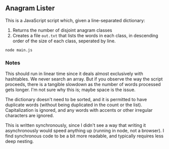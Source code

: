 ## Anagram Lister

This is a JavaScript script which, given a line-separated dictionary:

1. Returns the number of disjoint anagram classes
2. Creates a file `out.txt` that lists the words in each class, in descending
order of the size of each class, seperated by line.

```
node main.js
```

### Notes

This should run in linear time since it deals almost exclusively with hashtables.
We never search an array. But if you observe the way the script proceeds, there
is a tangible slowdown as the number of words processed gets longer. I'm not sure
why this is; maybe space is the issue.

The dictionary doesn't need to be sorted, and it is permitted to have duplicate
words (without being duplicated in the count or the list). Capitalization is
ignored, and any words with accents or other irregular characters are ignored.

This is written synchronously, since I didn't see a way that writing it 
asynchronously would speed anything up (running in node, not a browser). I find 
synchronous code to be a bit more readable, and typically requires less deep 
nesting.
